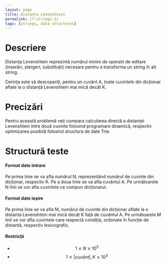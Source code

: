 ```yaml
---
layout: page
title: Distanța Levenshtein
permalink: /7-strings-2/
tags: [strings, data structures]
---
```


# Descriere

Distanța Levenshtein reprezintă numărul minim de operatii de editare (inserări, ștergeri, substituții) 
necesare pentru a transforma un string în alt string.

Cerința este să descoperiți, pentru un cuvânt A, toate cuvintele din dicționar aflate la o distanță Levenshtein mai
mică decât K.

# Precizări

Pentru această problemă veți compara calcularea directă a distanței Levenshtein între două cuvinte folosind programare dinamică,
respectiv optimizarea posibilă folosind structura de date Trie.

# Structură teste

#### Format date intrare

Pe prima linie se va afla numărul N, reprezentând numărul de cuvinte din dicționar, respectiv K.
Pe a doua linie se va afla cuvântul A.
Pe următoarele N linii se vor afla cuvintele ce compun dicționarul.

#### Format date ieșire

Pe prima linie se va afla M, numărul de cuvinte din dicționar aflate la o distanta Levenshtein mai mică
decât K față de cuvântul A.
Pe următoarele M linii se vor afla cuvintele care respectă condiția, ordonate în funcție de distantă, respectiv lexicografic.

#### Restricții

- $$1 \leq N \leq 10^5$$
- $$1 \leq |cuvănt|, K \leq 10^3$$ 
